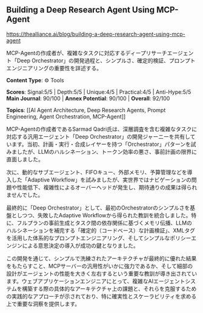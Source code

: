 ## Building a Deep Research Agent Using MCP-Agent

https://thealliance.ai/blog/building-a-deep-research-agent-using-mcp-agent

MCP-Agentの作成者が、複雑なタスクに対応するディープリサーチエージェント「Deep Orchestrator」の開発過程と、シンプルさ、確定的検証、プロンプトエンジニアリングの重要性を詳述する。

**Content Type**: ⚙️ Tools

**Scores**: Signal:5/5 | Depth:5/5 | Unique:4/5 | Practical:4/5 | Anti-Hype:5/5
**Main Journal**: 90/100 | **Annex Potential**: 90/100 | **Overall**: 92/100

**Topics**: [[AI Agent Architecture, Deep Research Agents, Prompt Engineering, Agent Orchestration, MCP-Agent]]

MCP-Agentの作成者であるSarmad Qadri氏は、深層調査を含む複雑なタスクに対応する汎用エージェント「Deep Orchestrator」の開発ジャーニーを共有しています。当初、計画・実行・合成レイヤーを持つ「Orchestrator」パターンを試みましたが、LLMのハルシネーション、トークン効率の悪さ、事前計画の限界に直面しました。

次に、動的なサブエージェント、FIFOキュー、外部メモリ、予算管理などを導入した「Adaptive Workflow」を試みましたが、実世界ではナビゲーションの問題や性能低下、複雑性によるオーバーヘッドが発生し、期待通りの成果は得られませんでした。

最終的に「Deep Orchestrator」として、最初のOrchestratorのシンプルさを基盤としつつ、失敗したAdaptive Workflowから得られた教訓を統合しました。特に、フルプランの事前生成とタスク間の依存関係に基づくメモリ伝播、LLMのハルシネーションを補完する「確定的（コードベース）な計画検証」、XMLタグを活用した体系的なプロンプトエンジニアリング、そしてシンプルなポリシーエンジンによる意思決定の導入が成功の鍵となりました。

この開発を通じて、シンプルで洗練されたアーキテクチャが最終的に優れた結果をもたらすこと、MCPサーバーの汎用性がいかに強力であるか、そして細部の設計がエージェントの性能を大きく左右するという重要な教訓が導き出されています。ウェブアプリケーションエンジニアにとって、複雑なAIエージェントシステムを構築する際の具体的なアーキテクチャ上の課題と、それらを克服するための実践的なアプローチが示されており、特に確実性とスケーラビリティを求める上で重要な洞察を提供します。